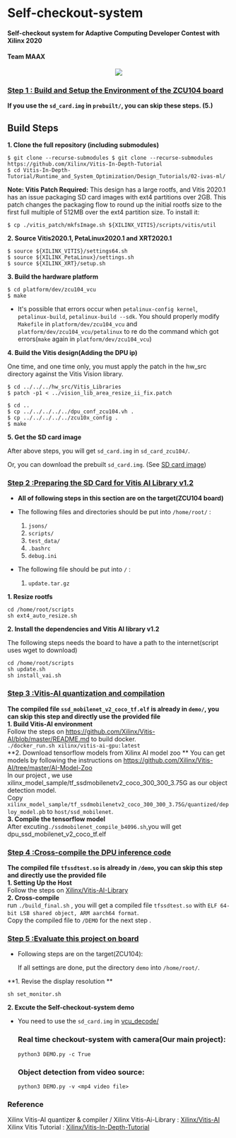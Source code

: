 # **Self-checkout-system**
#### Self-checkout system for Adaptive Computing Developer Contest with Xilinx 2020 

#### Team MAAX

<p align="center">
  <img src="github_images/IMG20201127164739.jpg" >
</p>

### [Step 1 : Build and Setup the Environment of the ZCU104 board](https://github.com/alex0620ee05/Self-checkout-system/blob/main/Build_sdcard)   
**If you use the `sd_card.img` in `prebuilt/`, you can skip these steps. (5.)** 

## Build Steps

**1. Clone the full repository (including submodules)**

    $ git clone --recurse-submodules $ git clone --recurse-submodules https://github.com/Xilinx/Vitis-In-Depth-Tutorial
    $ cd Vitis-In-Depth-Tutorial/Runtime_and_System_Optimization/Design_Tutorials/02-ivas-ml/

**Note: Vitis Patch Required:** This design has a large rootfs, and Vitis 2020.1 has an issue packaging SD card images with ext4 partitions over 2GB. This patch changes the packaging flow to round up the initial rootfs size to the first full multiple of 512MB over the ext4 partition size. To install it:

`$ cp ./vitis_patch/mkfsImage.sh ${XILINX_VITIS}/scripts/vitis/util`

**2. Source Vitis2020.1, PetaLinux2020.1 and XRT2020.1**

    $ source ${XILINX_VITIS}/settings64.sh
    $ source ${XILINX_PetaLinux}/settings.sh
    $ source ${XILINX_XRT}/setup.sh
    
**3. Build the hardware platform**

    $ cd platform/dev/zcu104_vcu
    $ make

* It's possible that errors occur when `petalinux-config kernel`, `petalinux-build`, `petalinux-build --sdk`. You should properly modify `Makefile` in `platform/dev/zcu104_vcu` and `platform/dev/zcu104_vcu/petalinux` to re do the command which got errors(`make` again in `platform/dev/zcu104_vcu`)

**4. Build the Vitis design(Adding the DPU ip)**

One time, and one time only, you must apply the patch in the hw_src directory against the Vitis Vision library.

    $ cd ../../../hw_src/Vitis_Libraries
    $ patch -p1 < ../vision_lib_area_resize_ii_fix.patch
    
    $ cd ..
    $ cp ../../../../../dpu_conf_zcu104.vh .
    $ cp ../../../../../zcu10x_config .
    $ make

**5. Get the SD card image**
  
  After above steps, you will get `sd_card.img` in `sd_card_zcu104/`.
  
  Or, you can download the prebuilt `sd_card.img`. (See [SD card image](https://github.com/alex0620ee05/Self-checkout-system/tree/main/prebuilt/sd_card_image))  
### [Step 2 :Preparing the SD Card for Vitis AI Library v1.2](https://github.com/alex0620ee05/Self-checkout-system/tree/main/set_up_files)  
* **All of following steps in this section are on the target(ZCU104 board)**

* The following files and directories should be put into `/home/root/` :
  1. `jsons/` 
  2. `scripts/`
  3. `test_data/`
  4. `.bashrc`
  5. `debug.ini`
  
* The following file should be put into `/` :
  1. `update.tar.gz`

**1. Resize rootfs**

    cd /home/root/scripts
    sh ext4_auto_resize.sh

**2. Install the dependencies and Vitis AI library v1.2**

The following steps needs the board to have a path to the internet(script uses wget to download)  
    
    cd /home/root/scripts
    sh update.sh
    sh install_vai.sh  
### [Step 3 :Vitis-AI quantization and compilation](https://github.com/alex0620ee05/Self-checkout-system/tree/main/host)  
**The compiled file `ssd_mobilenet_v2_coco_tf.elf` is already in `demo/`, you can skip this step and directly use the provided file**  
**1. Build Vitis-AI environment**  
Follow the steps on https://github.com/Xilinx/Vitis-AI/blob/master/README.md to build docker.  
`./docker_run.sh xilinx/vitis-ai-gpu:latest`  
**2. Download tensorflow models from Xilinx AI model zoo ** 
You can get models by following the instructions on https://github.com/Xilinx/Vitis-AI/tree/master/AI-Model-Zoo  
In our project , we use xilinx_model_sample/tf_ssdmobilenetv2_coco_300_300_3.75G as our object detection model.  
Copy `xilinx_model_sample/tf_ssdmobilenetv2_coco_300_300_3.75G/quantized/deploy_model.pb` to `host/ssd_mobilenet`.  
**3. Compile the tensorflow model**  
After excuting`./ssdmobilenet_compile_b4096.sh`,you will get dpu_ssd_mobilenet_v2_coco_tf.elf  
### [Step 4 :Cross-compile the DPU inference code](github.com/alex0620ee05/Self-checkout-system/tree/main/Vitis-AI/Vitis-AI-Library/overview/demo/tfssd_mobilenet)  
**The compiled file `tfssdtest.so` is already in `/demo`, you can skip this step and directly use the provided file**  
**1. Setting Up the Host**  
Follow the steps on [Xilinx/Vitis-AI-Library](https://github.com/Xilinx/Vitis-AI/tree/master/Vitis-AI-Library)  
**2. Cross-compile**  
run `./build_final.sh` , you will get a compiled file `tfssdtest.so` with `ELF 64-bit LSB shared object, ARM aarch64 format`.  
Copy the compiled file to `/DEMO` for the next step .  
### [Step 5 :Evaluate this project on board](https://github.com/alex0620ee05/Self-checkout-system/tree/main/demo)  
* Following steps are on the target(ZCU104):

  If all settings are done, put the directory `demo` into `/home/root/`. 
  
**1. Revise the display resolution **  

    sh set_monitor.sh  
**2. Excute the Self-checkout-system demo**  
* You need to use the `sd_card.img` in [vcu_decode/](https://github.com/alex0620ee05/Self-checkout-system/tree/main/prebuilt/sd_card_image/vcu_decode)  
  ### Real time checkout-system with camera(Our main project):   
      python3 DEMO.py -c True 
  ### Object detection from video source:   
      python3 DEMO.py -v <mp4 video file>  
### Reference
Xilinx Vitis-AI quantizer & compiler / Xilinx Vitis-Ai-Library : [Xilinx/Vitis-AI](https://github.com/Xilinx/Vitis-AI)  
Xilinx Vitis Tutorial : [Xilinx/Vitis-In-Depth-Tutorial](https://github.com/Xilinx/Vitis-In-Depth-Tutorial/tree/master/Runtime_and_System_Optimization/Design_Tutorials/02-ivas-ml)
